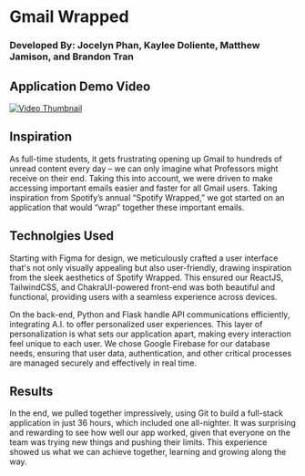 <h1>Gmail Wrapped</h1>
<h3>Developed By: Jocelyn Phan, Kaylee Doliente, Matthew Jamison, and Brandon Tran</h3>
<body>
  <h2>Application Demo Video</h2>
  <a href="https://youtu.be/0boYgb7N6A0">
    <img src="https://img.youtube.com/vi/0boYgb7N6A0/maxresdefault.jpg" alt="Video Thumbnail">
</a>
  <h2>Inspiration</h2>
  <p>As full-time students, it gets frustrating opening up Gmail to hundreds of unread content every day – we can only imagine what Professors might receive on their end. Taking this into         account, we were driven to make accessing important emails easier and faster for all Gmail users. Taking inspiration from Spotify’s annual “Spotify Wrapped,” we got started on an     application that would “wrap” together these important emails.</p>
  <h2>Technolgies Used</h2>
  <p>Starting with Figma for design, we meticulously crafted a user interface that's not only visually appealing but also user-friendly, drawing inspiration from the sleek aesthetics of Spotify Wrapped. This ensured our ReactJS, TailwindCSS, and ChakraUI-powered front-end was both beautiful and functional, providing users with a seamless experience across devices.

On the back-end, Python and Flask handle API communications efficiently, integrating A.I. to offer personalized user experiences. This layer of personalization is what sets our application apart, making every interaction feel unique to each user. We chose Google Firebase for our database needs, ensuring that user data, authentication, and other critical processes are managed securely and effectively in real time.</p>
<h2>Results</h2>
<p>In the end, we pulled together impressively, using Git to build a full-stack application in just 36 hours, which included one all-nighter. It was surprising and rewarding to see how well our app worked, given that everyone on the team was trying new things and pushing their limits. This experience showed us what we can achieve together, learning and growing along the way. </p>
</body>
